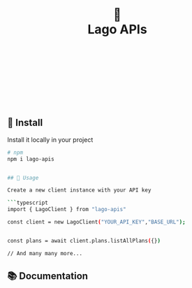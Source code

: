 <div align="center">
  <h1>
    <br/>
    <br/>
    🍋
    <br />
    Lago APIs
    <br />
    <br />
    <br />
    <br />
  </h1>
  <br />
  <br />
</div>

## 🚀 Install

Install it locally in your project

```bash
# npm
npm i lago-apis


## 🦄 Usage

Create a new client instance with your API key

```typescript
import { LagoClient } from "lago-apis"

const client = new LagoClient("YOUR_API_KEY","BASE_URL");


const plans = await client.plans.listAllPlans({})

// And many many more...
```

## 📚 Documentation
